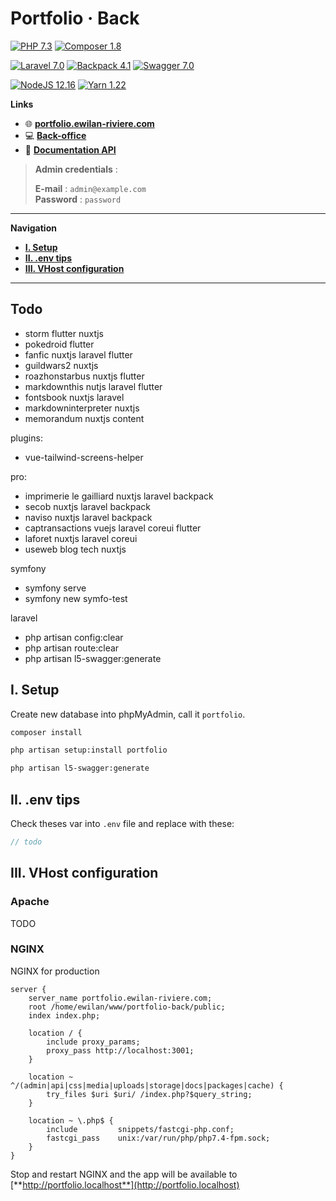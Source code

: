 # **Portfolio · Back**

[![PHP 7.3](https://img.shields.io/static/v1?label=PHP&message=v7.3&color=777bb4&style=flat-square&logo=php&logoColor=777bb4)](https://www.php.net)
[![Composer 1.8](https://img.shields.io/static/v1?label=Composer&message=v1.8&color=885630&style=flat-square&logo=composer&logoColor=9f7759)](https://getcomposer.org)  

[![Laravel 7.0](https://img.shields.io/static/v1?label=Laravel&message=7.0&color=ff2d20&style=flat-square&logo=laravel&logoColor=ff2d20)](https://laravel.com)
[![Backpack 4.1](https://img.shields.io/static/v1?label=Backpack&message=v4.1&color=7c69ef&style=flat-square&logo=php&logoColor=7c69ef)](https://backpackforlaravel.com)
[![Swagger 7.0](https://img.shields.io/static/v1?label=Swagger&message=v7.0&color=85EA2D&style=flat-square&logo=swagger&logoColor=85EA2D)](https://swagger.io)

[![NodeJS 12.16](https://img.shields.io/static/v1?label=NodeJS&message=12.16&color=339933&style=flat-square&logo=node.js&logoColor=339933)](https://nodejs.org/en)
[![Yarn 1.22](https://img.shields.io/static/v1?label=Yarn&message=v1.22&color=2C8EBB&style=flat-square&logo=yarn&logoColor=2C8EBB)](https://yarnpkg.com/lang/en/)

**Links**  

- 🌐 [**portfolio.ewilan-riviere.com**](https://portfolio.ewilan-riviere.com)  
- 💻 [**Back-office**](https://portfolio.ewilan-riviere.com/admin/login)  
- 📔 [**Documentation API**](https://portfolio.ewilan-riviere.com/api/documentation)  

>**Admin credentials** :  
>
>**E-mail** : `admin@example.com`  
>**Password** : `password`

---

**Navigation**

- [**I. Setup**](#I-setup)  
- [**II. .env tips**](#II-.env-tips)  
- [**III. VHost configuration**](#III-vhost-configuration)  

---

## Todo

- storm flutter nuxtjs
- pokedroid flutter
- fanfic nuxtjs laravel flutter
- guildwars2 nuxtjs
- roazhonstarbus nuxtjs flutter
- markdownthis nutjs laravel flutter
- fontsbook nuxtjs laravel
- markdowninterpreter nuxtjs
- memorandum nuxtjs content

plugins:

- vue-tailwind-screens-helper

pro:

- imprimerie le gailliard nuxtjs laravel backpack
- secob nuxtjs laravel backpack
- naviso nuxtjs laravel backpack
- captransactions vuejs laravel coreui flutter
- laforet nuxtjs laravel coreui
- useweb blog tech nuxtjs

symfony

- symfony serve
- symfony new symfo-test

laravel

- php artisan config:clear
- php artisan route:clear
- php artisan l5-swagger:generate

## **I. Setup**

Create new database into phpMyAdmin, call it `portfolio`.

```bash
composer install
```

```bash
php artisan setup:install portfolio
```

```bash
php artisan l5-swagger:generate
```

## **II. .env tips**

Check theses var into `.env` file and replace with these:

```js
// todo
```

## **III. VHost configuration**

### **Apache**

TODO

### **NGINX**

NGINX for production

```nginx
server {
    server_name portfolio.ewilan-riviere.com;
    root /home/ewilan/www/portfolio-back/public;
    index index.php;

    location / {
        include proxy_params;
        proxy_pass http://localhost:3001;
    }

    location ~ ^/(admin|api|css|media|uploads|storage|docs|packages|cache) {
        try_files $uri $uri/ /index.php?$query_string;
    }

    location ~ \.php$ {
        include         snippets/fastcgi-php.conf;
        fastcgi_pass    unix:/var/run/php/php7.4-fpm.sock;
    }
}
```

Stop and restart NGINX and the app will be available to [**http://portfolio.localhost**](http://portfolio.localhost)
